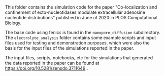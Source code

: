 This folder contains the simulation code for the paper
"Co-localization and confinement of ecto-nucleotidases modulate extracellular adenosine nucleotide distributions"
published in June of 2020 in PLOS Computational Biology.

The base code using fenics is found in the `nanopore_diffusion` subdirectory.
The `electrolyte_analysis` folder contains some example scripts and input files used for testing and demonstration purposes, which were also the basis for the input files of the simulations reported in the paper.

The input files, scripts, notebooks, etc for the simulations that generated the data reported in the paper can be found at https://doi.org/10.5281/zenodo.3711649 .